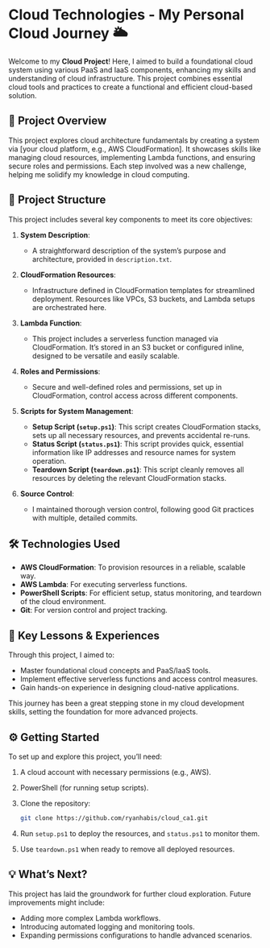 
# Cloud Technologies - My Personal Cloud Journey 🌥️

Welcome to my **Cloud Project**! Here, I aimed to build a foundational cloud system using various PaaS and IaaS components, enhancing my skills and understanding of cloud infrastructure. This project combines essential cloud tools and practices to create a functional and efficient cloud-based solution.

## 🚀 Project Overview

This project explores cloud architecture fundamentals by creating a system via [your cloud platform, e.g., AWS CloudFormation]. It showcases skills like managing cloud resources, implementing Lambda functions, and ensuring secure roles and permissions. Each step involved was a new challenge, helping me solidify my knowledge in cloud computing.

## 📂 Project Structure

This project includes several key components to meet its core objectives:

1. **System Description**:
   - A straightforward description of the system’s purpose and architecture, provided in `description.txt`.

2. **CloudFormation Resources**:
   - Infrastructure defined in CloudFormation templates for streamlined deployment. Resources like VPCs, S3 buckets, and Lambda setups are orchestrated here.

3. **Lambda Function**:
   - This project includes a serverless function managed via CloudFormation. It’s stored in an S3 bucket or configured inline, designed to be versatile and easily scalable.

4. **Roles and Permissions**:
   - Secure and well-defined roles and permissions, set up in CloudFormation, control access across different components.

5. **Scripts for System Management**:
   - **Setup Script (`setup.ps1`)**: This script creates CloudFormation stacks, sets up all necessary resources, and prevents accidental re-runs.
   - **Status Script (`status.ps1`)**: This script provides quick, essential information like IP addresses and resource names for system operation.
   - **Teardown Script (`teardown.ps1`)**: This script cleanly removes all resources by deleting the relevant CloudFormation stacks.

6. **Source Control**:
   - I maintained thorough version control, following good Git practices with multiple, detailed commits.

## 🛠️ Technologies Used

- **AWS CloudFormation**: To provision resources in a reliable, scalable way.
- **AWS Lambda**: For executing serverless functions.
- **PowerShell Scripts**: For efficient setup, status monitoring, and teardown of the cloud environment.
- **Git**: For version control and project tracking.

## 🌟 Key Lessons & Experiences

Through this project, I aimed to:

- Master foundational cloud concepts and PaaS/IaaS tools.
- Implement effective serverless functions and access control measures.
- Gain hands-on experience in designing cloud-native applications.

This journey has been a great stepping stone in my cloud development skills, setting the foundation for more advanced projects.

## ⚙️ Getting Started

To set up and explore this project, you’ll need:
1. A cloud account with necessary permissions (e.g., AWS).
2. PowerShell (for running setup scripts).
3. Clone the repository:
   ```bash
   git clone https://github.com/ryanhabis/cloud_ca1.git
   ```

4. Run `setup.ps1` to deploy the resources, and `status.ps1` to monitor them.

5. Use `teardown.ps1` when ready to remove all deployed resources.

## 💡 What’s Next?

This project has laid the groundwork for further cloud exploration. Future improvements might include:

- Adding more complex Lambda workflows.
- Introducing automated logging and monitoring tools.
- Expanding permissions configurations to handle advanced scenarios.
